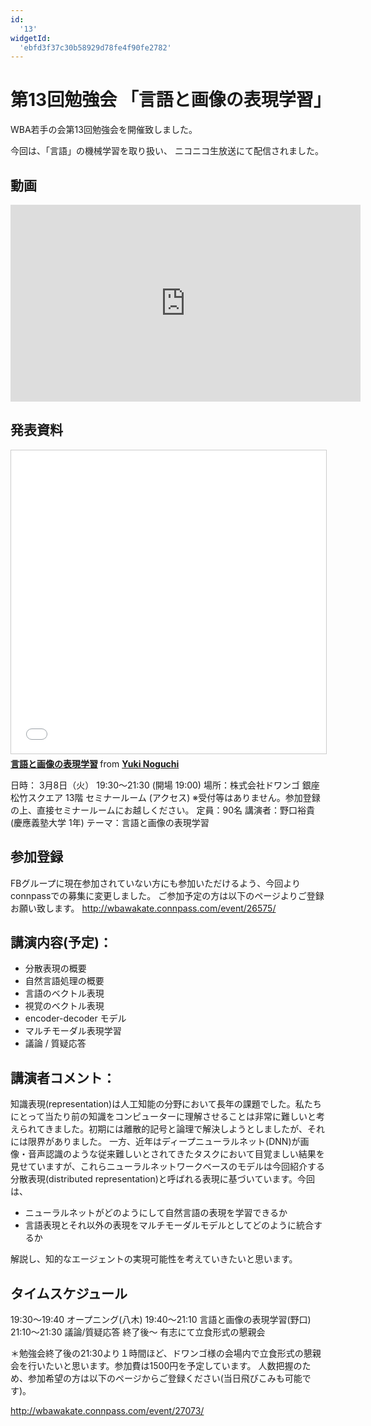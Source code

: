 ```yaml
---
id:
  '13'
widgetId:
  'ebfd3f37c30b58929d78fe4f90fe2782'
---
```


# 第13回勉強会 「言語と画像の表現学習」

WBA若手の会第13回勉強会を開催致しました。

今回は、「言語」の機械学習を取り扱い、
ニコニコ生放送にて配信されました。

## 動画

<iframe width="560" height="315" src="https://www.youtube.com/embed/0OJvwB2bfcs" frameborder="0" allowfullscreen></iframe>

## 発表資料

<iframe src="//www.slideshare.net/slideshow/embed_code/key/AUnLoCbXQTGvAf" width="595" height="485" frameborder="0" marginwidth="0" marginheight="0" scrolling="no" style="border:1px solid #CCC; border-width:1px; margin-bottom:5px; max-width: 100%;" allowfullscreen> </iframe> <div style="margin-bottom:5px"> <strong> <a href="//www.slideshare.net/yukinoguchi999/ss-59238906" title="言語と画像の表現学習" target="_blank">言語と画像の表現学習</a> </strong> from <strong><a target="_blank" href="https://www.slideshare.net/yukinoguchi999">Yuki Noguchi</a></strong> </div>

日時： 3月8日（火） 19:30～21:30 (開場 19:00)
場所：株式会社ドワンゴ 銀座松竹スクエア 13階 セミナールーム (アクセス)
※受付等はありません。参加登録の上、直接セミナールームにお越しください。
定員：90名
講演者：野口裕貴(慶應義塾大学 1年)
テーマ：言語と画像の表現学習

## 参加登録
FBグループに現在参加されていない方にも参加いただけるよう、今回よりconnpassでの募集に変更しました。
ご参加予定の方は以下のページよりご登録お願い致します。
http://wbawakate.connpass.com/event/26575/

## 講演内容(予定)：
- 分散表現の概要
- 自然言語処理の概要
- 言語のベクトル表現
- 視覚のベクトル表現
- encoder-decoder モデル
- マルチモーダル表現学習
- 議論 / 質疑応答

## 講演者コメント：

知識表現(representation)は人工知能の分野において長年の課題でした。私たちにとって当たり前の知識をコンピューターに理解させることは非常に難しいと考えられてきました。初期には離散的記号と論理で解決しようとしましたが、それには限界がありました。
一方、近年はディープニューラルネット(DNN)が画像・音声認識のような従来難しいとされてきたタスクにおいて目覚ましい結果を見せていますが、これらニューラルネットワークベースのモデルは今回紹介する分散表現(distributed representation)と呼ばれる表現に基づいています。今回は、

- ニューラルネットがどのようにして自然言語の表現を学習できるか
- 言語表現とそれ以外の表現をマルチモーダルモデルとしてどのように統合するか

解説し、知的なエージェントの実現可能性を考えていきたいと思います。

## タイムスケジュール
19:30～19:40 オープニング(八木)
19:40～21:10 言語と画像の表現学習(野口)
21:10～21:30 議論/質疑応答
終了後～ 有志にて立食形式の懇親会

＊勉強会終了後の21:30より１時間ほど、ドワンゴ様の会場内で立食形式の懇親会を行いたいと思います。参加費は1500円を予定しています。 人数把握のため、参加希望の方は以下のページからご登録ください(当日飛びこみも可能です)。

http://wbawakate.connpass.com/event/27073/
